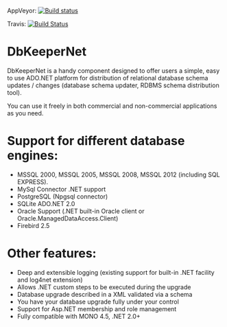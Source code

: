 AppVeyor: [![Build status](https://ci.appveyor.com/api/projects/status/eee73ecr9nqr8i16/branch/master?svg=true)](https://ci.appveyor.com/project/voloda/dbkeepernet/branch/master)

Travis: [![Build Status](https://travis-ci.org/DbKeeperNet/DbKeeperNet.svg?branch=master)](https://travis-ci.org/DbKeeperNet/DbKeeperNet)

# DbKeeperNet

DbKeeperNet is a handy component designed to offer users a simple, easy to use ADO.NET platform for distribution 
of relational database schema updates / changes (database schema updater, RDBMS schema distribution tool). 

You can use it freely in both commercial and non-commercial applications as you need. 

# Support for different database engines:

* MSSQL 2000, MSSQL 2005, MSSQL 2008, MSSQL 2012 (including SQL EXPRESS).
* MySql Connector .NET support
* PostgreSQL (Npgsql connector)
* SQLite ADO.NET 2.0
* Oracle Support (.NET built-in Oracle client or Oracle.ManagedDataAccess.Client)
* Firebird 2.5

# Other features:
* Deep and extensible logging (existing support for built-in .NET facility and log4net extension)
* Allows .NET custom steps to be executed during the upgrade
* Database upgrade described in a XML validated via a schema
* You have your database upgrade fully under your control
* Support for Asp.NET membership and role management
* Fully compatible with MONO 4.5, .NET 2.0+

